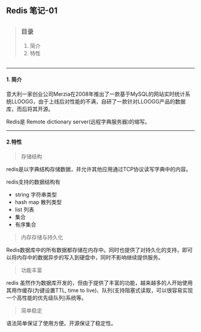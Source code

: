## Redis 笔记-01

> ##
> ### 目录
> 1. 简介
> 2. 特性
> ##

---

#### 1. 简介
意大利一家创业公司Merzia在2008年推出了一款基于MySQL的网站实时统计系统LLOOGG，由于上线后对性能的不满，自研了一款针对LLOOGG产品的数据库，而后将其开源。

Redis是 Remote dictionary server(远程字典服务器)的缩写。

---

#### 2.特性

> 存储结构

redis是以字典结构存储数据，并允许其他应用通过TCP协议读写字典中的内容。

redis支持的数据结构有
+ string 字符串类型
+ hash map 散列类型
+ list 列表
+ 集合
+ 有序集合

> 内存存储与持久化

Redis数据库中的所有数据都存储在内存中。同时也提供了对持久化的支持，即可以将内存中的数据异步的写入到硬盘中，同时不影响继续提供服务。

> 功能丰富

redis 虽然作为数据库开发的，但由于提供了丰富的功能，越来越多的人开始使用其用作缓存(为键设置TTL, time to live)、队列(支持阻塞式读取，可以很容易实现一个高性能的优先级队列)系统等。

> 简单稳定

语法简单保证了使用方便。开源保证了稳定性。

    